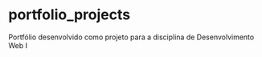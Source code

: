 # portfolio_projects
Portfólio desenvolvido como projeto para a disciplina de Desenvolvimento Web I
